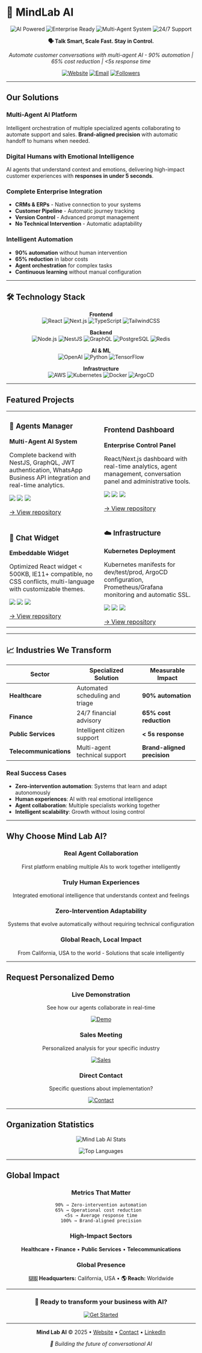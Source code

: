 # 🤖 MindLab AI

<div align="center">
  <img src="https://img.shields.io/badge/AI-Powered-purple?style=for-the-badge" alt="AI Powered">
  <img src="https://img.shields.io/badge/Enterprise-Ready-blue?style=for-the-badge" alt="Enterprise Ready">
  <img src="https://img.shields.io/badge/Multi--Agent-System-green?style=for-the-badge" alt="Multi-Agent System">
  <img src="https://img.shields.io/badge/24/7-Support-orange?style=for-the-badge" alt="24/7 Support">
</div>

<p align="center">
  <strong>🗣️ Talk Smart, Scale Fast. Stay in Control.</strong>
</p>

<p align="center">
  <em>Automate customer conversations with multi-agent AI - 90% automation | 65% cost reduction | <5s response time</em>
</p>

<div align="center">
  
[![Website](https://img.shields.io/badge/🌐_Website-mind--lab.ai-blue?style=flat-square)](https://mind-lab.ai/es)
[![Email](https://img.shields.io/badge/📧_Contact-hello@mind--lab.ai-red?style=flat-square)](mailto:hello@mind-lab.ai)
[![Followers](https://img.shields.io/github/followers/mind-lab-ai-org?style=social)](https://github.com/mind-lab-ai-org)

</div>

---

##  **Our Solutions**

###  **Multi-Agent AI Platform**
Intelligent orchestration of multiple specialized agents collaborating to automate support and sales. **Brand-aligned precision** with automatic handoff to humans when needed.

###  **Digital Humans with Emotional Intelligence**
AI agents that understand context and emotions, delivering high-impact customer experiences with **responses in under 5 seconds**.

###  **Complete Enterprise Integration**
- **CRMs & ERPs** - Native connection to your systems
- **Customer Pipeline** - Automatic journey tracking
- **Version Control** - Advanced prompt management
- **No Technical Intervention** - Automatic adaptability

###  **Intelligent Automation**
- **90% automation** without human intervention
- **65% reduction** in labor costs  
- **Agent orchestration** for complex tasks
- **Continuous learning** without manual configuration

---

## 🛠️ **Technology Stack**

<div align="center">

**Frontend**
<br>
![React](https://img.shields.io/badge/-React-61DAFB?style=flat-square&logo=react&logoColor=black)
![Next.js](https://img.shields.io/badge/-Next.js-000000?style=flat-square&logo=next.js&logoColor=white)
![TypeScript](https://img.shields.io/badge/-TypeScript-007ACC?style=flat-square&logo=typescript&logoColor=white)
![TailwindCSS](https://img.shields.io/badge/-TailwindCSS-38B2AC?style=flat-square&logo=tailwind-css&logoColor=white)

**Backend**
<br>
![Node.js](https://img.shields.io/badge/-Node.js-339933?style=flat-square&logo=node.js&logoColor=white)
![NestJS](https://img.shields.io/badge/-NestJS-E0234E?style=flat-square&logo=nestjs&logoColor=white)
![GraphQL](https://img.shields.io/badge/-GraphQL-E10098?style=flat-square&logo=graphql&logoColor=white)
![PostgreSQL](https://img.shields.io/badge/-PostgreSQL-336791?style=flat-square&logo=postgresql&logoColor=white)
![Redis](https://img.shields.io/badge/-Redis-DC382D?style=flat-square&logo=redis&logoColor=white)

**AI & ML**
<br>
![OpenAI](https://img.shields.io/badge/-OpenAI-412991?style=flat-square&logo=openai&logoColor=white)
![Python](https://img.shields.io/badge/-Python-3776AB?style=flat-square&logo=python&logoColor=white)
![TensorFlow](https://img.shields.io/badge/-TensorFlow-FF6F00?style=flat-square&logo=tensorflow&logoColor=white)

**Infrastructure**
<br>
![AWS](https://img.shields.io/badge/-AWS-232F3E?style=flat-square&logo=amazon-aws&logoColor=white)
![Kubernetes](https://img.shields.io/badge/-Kubernetes-326CE5?style=flat-square&logo=kubernetes&logoColor=white)
![Docker](https://img.shields.io/badge/-Docker-2496ED?style=flat-square&logo=docker&logoColor=white)
![ArgoCD](https://img.shields.io/badge/-ArgoCD-00D8FF?style=flat-square&logo=argo&logoColor=white)

</div>

---

##  **Featured Projects**

<table>
  <tr>
    <td width="50%">
      <h3>🔧 Agents Manager</h3>
      <p><strong>Multi-Agent AI System</strong></p>
      <p>Complete backend with NestJS, GraphQL, JWT authentication, WhatsApp Business API integration and real-time analytics.</p>
      <p>
        <img src="https://img.shields.io/badge/TypeScript-007ACC?style=flat-square&logo=typescript&logoColor=white">
        <img src="https://img.shields.io/badge/NestJS-E0234E?style=flat-square&logo=nestjs&logoColor=white">
        <img src="https://img.shields.io/badge/PostgreSQL-336791?style=flat-square&logo=postgresql&logoColor=white">
      </p>
      <a href="https://github.com/mind-lab-ai-org/agents-manager">→ View repository</a>
    </td>
    <td width="50%">
      <h3> Frontend Dashboard</h3>
      <p><strong>Enterprise Control Panel</strong></p>
      <p>React/Next.js dashboard with real-time analytics, agent management, conversation panel and administrative tools.</p>
      <p>
        <img src="https://img.shields.io/badge/React-61DAFB?style=flat-square&logo=react&logoColor=black">
        <img src="https://img.shields.io/badge/Next.js-000000?style=flat-square&logo=next.js&logoColor=white">
        <img src="https://img.shields.io/badge/TailwindCSS-38B2AC?style=flat-square&logo=tailwind-css&logoColor=white">
      </p>
      <a href="https://github.com/mind-lab-ai-org/agents-manager-frontend">→ View repository</a>
    </td>
  </tr>
  <tr>
    <td width="50%">
      <h3>💬 Chat Widget</h3>
      <p><strong>Embeddable Widget</strong></p>
      <p>Optimized React widget < 500KB, IE11+ compatible, no CSS conflicts, multi-language with customizable themes.</p>
      <p>
        <img src="https://img.shields.io/badge/React-61DAFB?style=flat-square&logo=react&logoColor=black">
        <img src="https://img.shields.io/badge/Webpack-8DD6F9?style=flat-square&logo=webpack&logoColor=black">
        <img src="https://img.shields.io/badge/CSS--in--JS-DB7093?style=flat-square&logo=styled-components&logoColor=white">
      </p>
      <a href="https://github.com/mind-lab-ai-org/agents-manager-widget">→ View repository</a>
    </td>
    <td width="50%">
      <h3>☁️ Infrastructure</h3>
      <p><strong>Kubernetes Deployment</strong></p>
      <p>Kubernetes manifests for dev/test/prod, ArgoCD configuration, Prometheus/Grafana monitoring and automatic SSL.</p>
      <p>
        <img src="https://img.shields.io/badge/Kubernetes-326CE5?style=flat-square&logo=kubernetes&logoColor=white">
        <img src="https://img.shields.io/badge/ArgoCD-00D8FF?style=flat-square&logo=argo&logoColor=white">
        <img src="https://img.shields.io/badge/Prometheus-E6522C?style=flat-square&logo=prometheus&logoColor=white">
      </p>
      <a href="https://github.com/mind-lab-ai-org/mindlab-deploy">→ View repository</a>
    </td>
  </tr>
</table>

---

## 📈 **Industries We Transform**

<div align="center">

| **Sector** | **Specialized Solution** | **Measurable Impact** |
|------------|--------------------------|----------------------|
|  **Healthcare** | Automated scheduling and triage | **90% automation** |
|  **Finance** | 24/7 financial advisory | **65% cost reduction** |
|  **Public Services** | Intelligent citizen support | **< 5s response** |
|  **Telecommunications** | Multi-agent technical support | **Brand-aligned precision** |

</div>

###  **Real Success Cases**
- **Zero-intervention automation**: Systems that learn and adapt autonomously
- **Human experiences**: AI with real emotional intelligence
- **Agent collaboration**: Multiple specialists working together
- **Intelligent scalability**: Growth without losing control

---

##  **Why Choose Mind Lab AI?**

<div align="center">

###  **Real Agent Collaboration**
First platform enabling multiple AIs to work together intelligently

###  **Truly Human Experiences**
Integrated emotional intelligence that understands context and feelings

###  **Zero-Intervention Adaptability**
Systems that evolve automatically without requiring technical configuration

###  **Global Reach, Local Impact**
From California, USA to the world - Solutions that scale intelligently

</div>

---

##  **Request Personalized Demo**

<div align="center">

###  **Live Demonstration**
See how our agents collaborate in real-time

[![Demo](https://img.shields.io/badge/🎮_Request_Demo-See_in_Action-purple?style=for-the-badge)](https://mind-lab.ai/es)

###  **Sales Meeting**
Personalized analysis for your specific industry

[![Sales](https://img.shields.io/badge/📞_Schedule_Meeting-Sales-blue?style=for-the-badge)](https://mind-lab.ai/es)

###  **Direct Contact**
Specific questions about implementation?

[![Contact](https://img.shields.io/badge/📧_Direct_Contact-Support-red?style=for-the-badge)](https://mind-lab.ai/es)

</div>

---

##  **Organization Statistics**

<div align="center">

![Mind Lab AI Stats](https://github-readme-stats.vercel.app/api?username=mind-lab-ai-org&show_icons=true&theme=dark&count_private=true&hide_border=true)

![Top Languages](https://github-readme-stats.vercel.app/api/top-langs/?username=mind-lab-ai-org&layout=compact&theme=dark&hide_border=true)

</div>

---

##  **Global Impact**

<div align="center">

###  **Metrics That Matter**
```
90% → Zero-intervention automation
65% → Operational cost reduction  
<5s → Average response time
100% → Brand-aligned precision
```

###  **High-Impact Sectors**
**Healthcare** • **Finance** • **Public Services** • **Telecommunications**

###  **Global Presence**
**🇺🇸 Headquarters:** California, USA • **🌎 Reach:** Worldwide

</div>

---

<div align="center">

### 🚀 **Ready to transform your business with AI?**

[![Get Started](https://img.shields.io/badge/🚀_Get_Started-AI_Transformation-gradient?style=for-the-badge&gradient=purple,blue)](https://mind-lab.ai/es)

---

<p>
  <strong>Mind Lab AI</strong> © 2025 • 
  <a href="https://mind-lab.ai/es">Website</a> • 
  <a href="mailto:hello@mind-lab.ai">Contact</a> • 
  <a href="https://linkedin.com/company/mindlab-ai">LinkedIn</a>
</p>

<p><i>🤖 Building the future of conversational AI</i></p>

</div><!-- Force GitHub profile refresh Thu 14 Aug 2025 07:28:09 PM -03 -->

